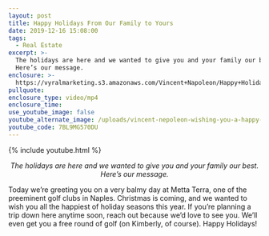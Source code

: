 ```yaml
---
layout: post
title: Happy Holidays From Our Family to Yours
date: 2019-12-16 15:08:00
tags:
  - Real Estate
excerpt: >-
  The holidays are here and we wanted to give you and your family our best.
  Here’s our message.
enclosure: >-
  https://vyralmarketing.s3.amazonaws.com/Vincent+Napoleon/Happy+Holidays+From+Our+Family+to+Yours+(1).mp4
pullquote:
enclosure_type: video/mp4
enclosure_time:
use_youtube_image: false
youtube_alternate_image: /uploads/vincent-nepoleon-wishing-you-a-happy-holiday-season-youtube.jpg
youtube_code: 7BL9MG570DU
---
```


{% include youtube.html %}

<p style="text-align: center;"><em>The holidays are here and we wanted to give you and your family our best. Here’s our message.</em></p>

Today we’re greeting you on a very balmy day at Metta Terra, one of the preeminent golf clubs in Naples. Christmas is coming, and we wanted to wish you all the happiest of holiday seasons this year. If you’re planning a trip down here anytime soon, reach out because we’d love to see you. We’ll even get you a free round of golf (on Kimberly, of course). Happy Holidays\!